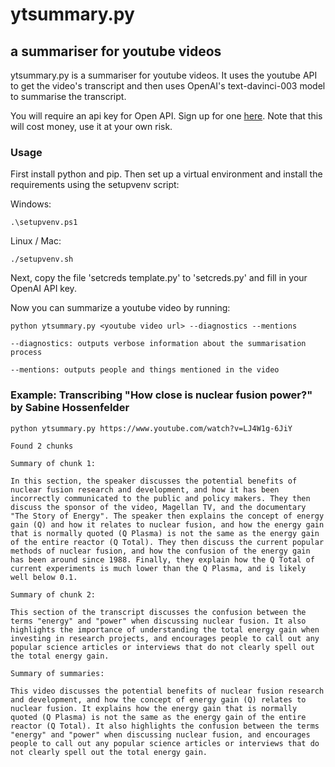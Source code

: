 # ytsummary.py
## a summariser for youtube videos

ytsummary.py is a summariser for youtube videos. It uses the youtube API to get the video's transcript and then uses OpenAI's text-davinci-003 model to summarise the transcript.

You will require an api key for Open API. Sign up for one [here](https://openai.com/api/). Note that this will cost money, use it at your own risk.


### Usage

First install python and pip. Then set up a virtual environment and install the requirements using the setupvenv script:

Windows:
```
.\setupvenv.ps1
```

Linux / Mac:
```
./setupvenv.sh
```

Next, copy the file 'setcreds template.py' to 'setcreds.py' and fill in your OpenAI API key.

Now you can summarize a youtube video by running:

``` 
python ytsummary.py <youtube video url> --diagnostics --mentions

```

```
--diagnostics: outputs verbose information about the summarisation process

--mentions: outputs people and things mentioned in the video
```

### Example: Transcribing "How close is nuclear fusion power?" by Sabine Hossenfelder

```
python ytsummary.py https://www.youtube.com/watch?v=LJ4W1g-6JiY
```

```
Found 2 chunks

Summary of chunk 1: 

In this section, the speaker discusses the potential benefits of nuclear fusion research and development, and how it has been incorrectly communicated to the public and policy makers. They then discuss the sponsor of the video, Magellan TV, and the documentary "The Story of Energy". The speaker then explains the concept of energy gain (Q) and how it relates to nuclear fusion, and how the energy gain that is normally quoted (Q Plasma) is not the same as the energy gain of the entire reactor (Q Total). They then discuss the current popular methods of nuclear fusion, and how the confusion of the energy gain has been around since 1988. Finally, they explain how the Q Total of current experiments is much lower than the Q Plasma, and is likely well below 0.1.

Summary of chunk 2: 

This section of the transcript discusses the confusion between the terms "energy" and "power" when discussing nuclear fusion. It also highlights the importance of understanding the total energy gain when investing in research projects, and encourages people to call out any popular science articles or interviews that do not clearly spell out the total energy gain.

Summary of summaries: 

This video discusses the potential benefits of nuclear fusion research and development, and how the concept of energy gain (Q) relates to nuclear fusion. It explains how the energy gain that is normally quoted (Q Plasma) is not the same as the energy gain of the entire reactor (Q Total). It also highlights the confusion between the terms "energy" and "power" when discussing nuclear fusion, and encourages people to call out any popular science articles or interviews that do not clearly spell out the total energy gain.
```